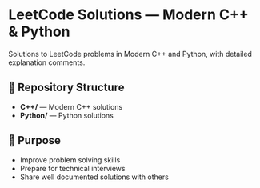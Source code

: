 ﻿# LeetCode Solutions — Modern C++ & Python

Solutions to LeetCode problems in Modern C++ and Python, with detailed explanation comments.

## 📂 Repository Structure
- **C++/** — Modern C++ solutions
- **Python/** — Python solutions

## 🎯 Purpose
- Improve problem solving skills
- Prepare for technical interviews
- Share well documented solutions with others